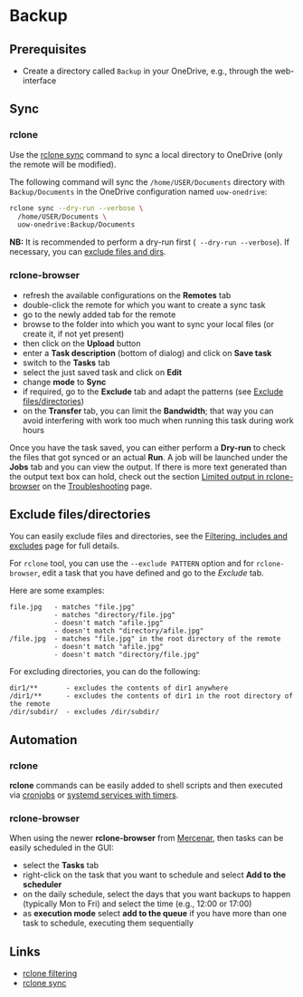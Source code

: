 # Backup

## Prerequisites

* Create a directory called `Backup` in your OneDrive, e.g., through the web-interface

## Sync

### rclone

Use the [rclone sync](https://rclone.org/commands/rclone_sync/) command to sync 
a local directory to OneDrive (only the remote will be modified).

The following command will sync the `/home/USER/Documents` directory with
`Backup/Documents` in the OneDrive configuration named `uow-onedrive`: 

```bash
rclone sync --dry-run --verbose \
  /home/USER/Documents \
  uow-onedrive:Backup/Documents 
```

**NB:** It is recommended to perform a dry-run first (` --dry-run --verbose`).
If necessary, you can [exclude files and dirs](#exclude-filesdirectories).


### rclone-browser

* refresh the available configurations on the **Remotes** tab
* double-click the remote for which you want to create a sync task
* go to the newly added tab for the remote
* browse to the folder into which you want to sync your local files 
  (or create it, if not yet present)
* then click on the **Upload** button
* enter a **Task description** (bottom of dialog) and click on **Save task**
* switch to the **Tasks** tab
* select the just saved task and click on **Edit**
* change **mode** to **Sync**
* if required, go to the **Exclude** tab and adapt the patterns (see [Exclude files/directories](#exclude-filesdirectories))
* on the **Transfer** tab, you can limit the **Bandwidth**; that way you can 
  avoid interfering with work too much when running this task during work hours

Once you have the task saved, you can either perform a **Dry-run** to check
the files that got synced or an actual **Run**. A job will be launched under
the **Jobs** tab and you can view the output. If there is more text generated
than the output text box can hold, check out the section 
[Limited output in rclone-browser](Troubleshooting.md#limited-output-in-rclone-browser)
on the [Troubleshooting](Troubleshooting.md) page.


## Exclude files/directories

You can easily exclude files and directories, see the 
[Filtering, includes and excludes](https://rclone.org/filtering/) page for 
full details.

For `rclone` tool, you can use the `--exclude PATTERN` option and for
`rclone-browser`, edit a task that you have defined and go to the *Exclude* tab.

Here are some examples:

```
file.jpg   - matches "file.jpg"
           - matches "directory/file.jpg"
           - doesn't match "afile.jpg"
           - doesn't match "directory/afile.jpg"
/file.jpg  - matches "file.jpg" in the root directory of the remote
           - doesn't match "afile.jpg"
           - doesn't match "directory/file.jpg"
```

For excluding directories, you can do the following:

```
dir1/**       - excludes the contents of dir1 anywhere
/dir1/**      - excludes the contents of dir1 in the root directory of the remote
/dir/subdir/  - excludes /dir/subdir/ 
```

## Automation

### rclone

**rclone** commands can be easily added to shell scripts and then executed
via [cronjobs](https://linuxconfig.org/using-cron-scheduler-on-linux-systems) 
or [systemd services with timers](https://linuxconfig.org/how-to-schedule-tasks-with-systemd-timers-in-linux).


### rclone-browser

When using the newer **rclone-browser** from [Mercenar](https://github.com/Mercenar/RcloneBrowser),
then tasks can be easily scheduled in the GUI:

* select the **Tasks** tab
* right-click on the task that you want to schedule and select 
  **Add to the scheduler**
* on the daily schedule, select the days that you want backups to happen 
  (typically Mon to Fri) and select the time (e.g., 12:00 or 17:00)
* as **execution mode** select **add to the queue** if you have more than one
  task to schedule, executing them sequentially


## Links

* [rclone filtering](https://rclone.org/filtering/)
* [rclone sync](https://rclone.org/commands/rclone_sync/)
